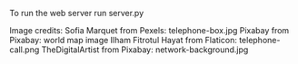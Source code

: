 To run the web server run server.py

Image credits:
Sofia Marquet from Pexels: telephone-box.jpg
Pixabay from Pixabay: world map image
Ilham Fitrotul Hayat from Flaticon: telephone-call.png
TheDigitalArtist from Pixabay: network-background.jpg

